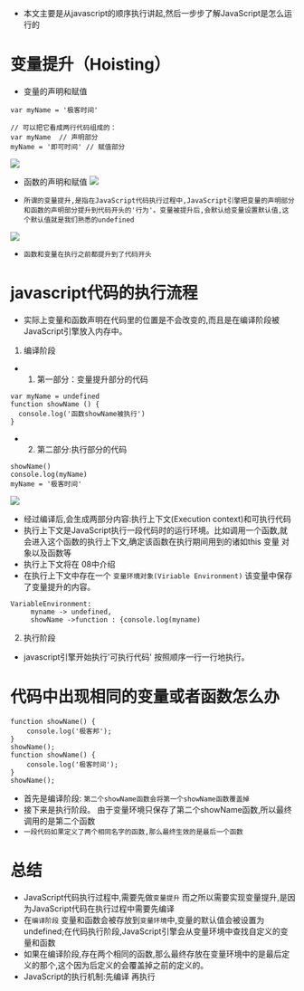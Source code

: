 * 本文主要是从javascript的顺序执行讲起,然后一步步了解JavaScript是怎么运行的

# 变量提升（Hoisting）
* 变量的声明和赋值

```
var myName = '极客时间'

// 可以把它看成两行代码组成的：
var myName  // 声明部分
myName = '即可时间' // 赋值部分

```
![](https://raw.githubusercontent.com/1391020381/Front-end-Advancement/%E6%B5%8F%E8%A7%88%E5%99%A8%E5%B7%A5%E4%BD%9C%E5%8E%9F%E7%90%86%E4%B8%8E%E5%AE%9E%E8%B7%B5/note/img/%E5%A6%82%E4%BD%95%E7%90%86%E8%A7%A3%60var%20myname%20%3D%20'%E6%9E%81%E5%AE%A2%E6%97%B6%E9%97%B4'%60.png)

* 函数的声明和赋值
![](https://raw.githubusercontent.com/1391020381/Front-end-Advancement/%E6%B5%8F%E8%A7%88%E5%99%A8%E5%B7%A5%E4%BD%9C%E5%8E%9F%E7%90%86%E4%B8%8E%E5%AE%9E%E8%B7%B5/note/img/%E5%87%BD%E6%95%B0%E7%9A%84%E5%A3%B0%E6%98%8E%E5%92%8C%E8%B5%8B%E5%80%BC.png)  

* `所谓的变量提升,是指在JavaScript代码执行过程中,JavaScript引擎把变量的声明部分和函数的声明部分提升到代码开头的'行为'。变量被提升后,会默认给变量设置默认值,这个默认值就是我们熟悉的undefined`

![](https://raw.githubusercontent.com/1391020381/Front-end-Advancement/%E6%B5%8F%E8%A7%88%E5%99%A8%E5%B7%A5%E4%BD%9C%E5%8E%9F%E7%90%86%E4%B8%8E%E5%AE%9E%E8%B7%B5/note/img/%E6%A8%A1%E6%8B%9F%E5%8F%98%E9%87%8F%E6%8F%90%E5%8D%87%E7%A4%BA%E6%84%8F%E5%9B%BE.png)

* `函数和变量在执行之前都提升到了代码开头`

# javascript代码的执行流程
* 实际上变量和函数声明在代码里的位置是不会改变的,而且是在编译阶段被JavaScript引擎放入内存中。

1. 编译阶段
- 1. 第一部分：变量提升部分的代码

```
var myName = undefined
function showName () {
  console.log('函数showName被执行')
}

```
- 2. 第二部分:执行部分的代码

```
showName()
console.log(myName)
myName = '极客时间'

```
![](https://raw.githubusercontent.com/1391020381/Front-end-Advancement/%E6%B5%8F%E8%A7%88%E5%99%A8%E5%B7%A5%E4%BD%9C%E5%8E%9F%E7%90%86%E4%B8%8E%E5%AE%9E%E8%B7%B5/note/img/JavaScript%20%E6%89%A7%E8%A1%8C%E6%B5%81%E7%A8%8B%E7%BB%86%E5%8C%96%E5%9B%BE.png)

* 经过编译后,会生成两部分内容:执行上下文(Execution context)和可执行代码
* 执行上下文是JavaScript执行一段代码时的运行环境。比如调用一个函数,就会进入这个函数的执行上下文,确定该函数在执行期间用到的诸如this 变量 对象以及函数等
* 执行上下文将在 08中介绍
* 在执行上下文中存在一个 `变量环境对象(Viriable Environment)` 该变量中保存了变量提升的内容。
```
VariableEnvironment:
     myname -> undefined, 
     showName ->function : {console.log(myname)

```
2. 执行阶段
* javascript引擎开始执行'可执行代码' 按照顺序一行一行地执行。

# 代码中出现相同的变量或者函数怎么办

```
function showName() {
    console.log('极客邦');
}
showName();
function showName() {
    console.log('极客时间');
}
showName(); 

```
* 首先是编译阶段: `第二个showName函数会将第一个showName函数覆盖掉`
* 接下来是执行阶段。 由于变量环境只保存了第二个showName函数,所以最终调用的是第二个函数
* `一段代码如果定义了两个相同名字的函数,那么最终生效的是最后一个函数`

# 总结
* JavaScript代码执行过程中,需要先做`变量提升` 而之所以需要实现变量提升,是因为JavaScript代码在执行过程中需要先编译
* 在`编译阶段` 变量和函数会被存放到`变量环境`中,变量的默认值会被设置为 undefined;在代码执行阶段,JavaScript引擎会从变量环境中查找自定义的变量和函数
* 如果在编译阶段,存在两个相同的函数,那么最终存放在变量环境中的是最后定义的那个,这个因为后定义的会覆盖掉之前的定义的。
* JavaScript的执行机制:先编译 再执行